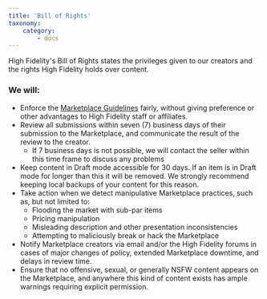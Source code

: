 ```yaml
---
title: 'Bill of Rights'
taxonomy:
    category:
        - docs 
---
```

High Fidelity's Bill of Rights states the privileges given to our creators and the rights High Fidelity holds over content.
### We will:
* Enforce the [Marketplace Guidelines](https://docs.highfidelity.com/marketplace) fairly, without giving preference or other advantages to High Fidelity staff or affiliates.
* Review all submissions within seven (7) business days of their submission to the Marketplace, and communicate the result of the review to the creator.
    * If 7 business days is not possible, we will contact the seller within this time frame to discuss any problems
* Keep content in Draft mode accessible for 30 days. If an item is in Draft mode for longer than this it will be removed. We strongly recommend keeping local backups of your content for this reason.
* Take action when we detect manipulative Marketplace practices, such as, but not limited to: 
    * Flooding the market with sub-par items
    * Pricing manipulation
    * Misleading description and other presentation inconsistencies
    * Attempting to maliciously break or hack the Marketplace
* Notify Marketplace creators via email and/or the High Fidelity forums in cases of major changes of policy, extended Marketplace downtime, and delays in review time.
* Ensure that no offensive, sexual, or generally NSFW content appears on the Marketplace, and anywhere this kind of content exists has ample warnings requiring explicit permission.
